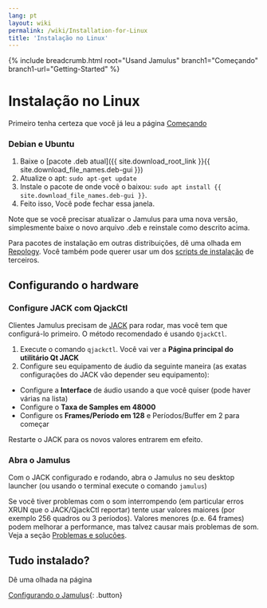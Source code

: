 ```yaml
---
lang: pt
layout: wiki
permalink: /wiki/Installation-for-Linux
title: 'Instalação no Linux'
---
```


{% include breadcrumb.html root="Usand Jamulus" branch1="Começando" branch1-url="Getting-Started" %}

# Instalação no Linux

Primeiro tenha certeza que você já leu a página [Começando](Getting-Started)

### Debian e Ubuntu

1. Baixe o [pacote .deb atual]({{ site.download_root_link }}{{ site.download_file_names.deb-gui }})
1. Atualize o apt: `sudo apt-get update`
1. Instale o pacote de onde você o baixou: `sudo apt install {{ site.download_file_names.deb-gui }}`.
1. Feito isso, Você pode fechar essa janela.

Note que se você precisar atualizar o Jamulus para uma nova versão, simplesmente baixe o novo arquivo .deb e reinstale como descrito acima.

Para pacotes de instalação em outras distribuições, dê uma olhada em [Repology](https://repology.org/project/jamulus/versions). Você também pode querer usar um dos [scripts de instalação](https://github.com/jamulussoftware/installscripts) de terceiros.


## Configurando o hardware

### Configure JACK com QjackCtl

Clientes Jamulus precisam de [JACK](https://jackaudio.org/) para rodar, mas você tem que configurá-lo primeiro. O método recomendado é usando `QjackCtl`.
1. Execute o comando `qjackctl`. Você vai ver a **Página principal do utilitário Qt JACK**
2. Configure seu equipamento de áudio da seguinte maneira (as exatas configurações do JACK vão depender seu equipamento):

- Configure a **Interface** de áudio usando a que você quiser (pode haver várias na lista)
- Configure o **Taxa de Samples em 48000**
- Configure os **Frames/Período em 128** e Períodos/Buffer em 2 para começar

Restarte o JACK para os novos valores entrarem em efeito.

### Abra o Jamulus

Com o JACK configurado e rodando, abra o Jamulus no seu desktop launcher (ou usando o terminal execute o comando `jamulus`)

Se você tiver problemas com o som interrompendo (em particular erros XRUN que o JACK/QjackCtl reportar) tente usar valores maiores (por exemplo 256 quadros ou 3 períodos). Valores menores (p.e. 64 frames) podem melhorar a performance, mas talvez causar mais problemas de som. Veja a seção [Problemas e solucões](Client-Troubleshooting).

## Tudo instalado?

Dê uma olhada na página

[Configurando o Jamulus](Getting-Started){: .button}
